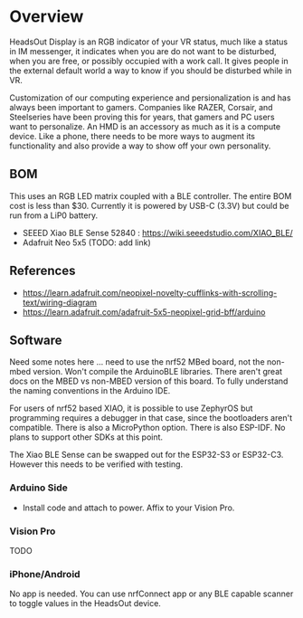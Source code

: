# Overview

HeadsOut Display is an RGB indicator of your VR status, much like a status in IM messenger, it indicates when you are do not want to be disturbed, when you are free, or possibly occupied with a work call.  It gives people in the external default world a way to know if you should be disturbed while in VR.

Customization of our computing experience and persionalization is and has always been important to gamers.  Companies like RAZER, Corsair, and Steelseries have been proving this for years, that gamers and PC users want to personalize.  An HMD is an accessory as much as it is a compute device.  Like a phone, there needs to be more ways to augment its functionality and also provide a way to show off your own personality.

## BOM

This uses an RGB LED matrix coupled with a BLE controller.  The entire BOM cost is less than $30.  Currently it is powered by USB-C (3.3V) but could be run from a LiP0 battery.

- SEEED Xiao BLE Sense 52840 : https://wiki.seeedstudio.com/XIAO_BLE/
- Adafruit Neo 5x5 (TODO: add link)

## References

- https://learn.adafruit.com/neopixel-novelty-cufflinks-with-scrolling-text/wiring-diagram
- https://learn.adafruit.com/adafruit-5x5-neopixel-grid-bff/arduino

## Software

Need some notes here ... need to use the nrf52 MBed board, not the non-mbed version.  Won't compile the ArduinoBLE libraries.  There aren't great docs on the MBED vs non-MBED version of this board.  To fully understand the naming conventions in the Arduino IDE.

For users of nrf52 based XIAO, it is possible to use ZephyrOS but programming requires a debugger in that case, since the bootloaders aren't compatible.  There is also a MicroPython option.   There is also ESP-IDF.  No plans to support other SDKs at this point.

The Xiao BLE Sense can be swapped out for the ESP32-S3 or ESP32-C3.  However this needs to be verified with testing. 

### Arduino Side

- Install code and attach to power.  Affix to your Vision Pro.

### Vision Pro

TODO

### iPhone/Android

No app is needed.  You can use nrfConnect app or any BLE capable scanner to toggle values in the HeadsOut device.